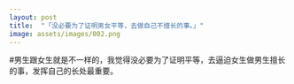 ```yaml
---
layout: post
title:  "「没必要为了证明男女平等，去做自己不擅长的事。」"
image: assets/images/002.png
---
```


#男生跟女生就是不一样的，我觉得没必要为了证明平等，去逼迫女生做男生擅长的事，发挥自己的长处最重要。
